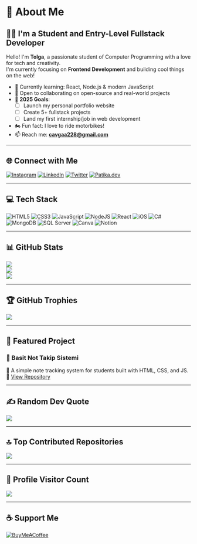 # 💫 About Me

## 👨‍💻 I'm a Student and Entry-Level Fullstack Developer

Hello! I'm **Tolga**, a passionate student of Computer Programming with a love for tech and creativity.  
I'm currently focusing on **Frontend Development** and building cool things on the web!  

- 🌱 Currently learning: React, Node.js & modern JavaScript  
- 🤝 Open to collaborating on open-source and real-world projects  
- 🎯 **2025 Goals**:
  - [ ] Launch my personal portfolio website
  - [ ] Create 5+ fullstack projects
  - [ ] Land my first internship/job in web development
- 🏍️ Fun fact: I love to ride motorbikes!
- 📫 Reach me: **cavgaa228@gmail.com**

---

## 🌐 Connect with Me

[![Instagram](https://img.shields.io/badge/Instagram-%23E4405F.svg?style=for-the-badge&logo=Instagram&logoColor=white)](https://instagram.com/tolgaacavgaa)
[![LinkedIn](https://img.shields.io/badge/LinkedIn-%230077B5.svg?style=for-the-badge&logo=linkedin&logoColor=white)](https://linkedin.com/in/tolgaacavgaa)
[![Twitter](https://img.shields.io/badge/Twitter-%231DA1F2.svg?style=for-the-badge&logo=Twitter&logoColor=white)](https://twitter.com/tcavgaa)
[![Patika.dev](https://img.shields.io/badge/Patika.dev-%23000000.svg?style=for-the-badge&logoColor=white)](https://app.patika.dev/tcavgaa)

---

## 💻 Tech Stack

![HTML5](https://img.shields.io/badge/HTML5-%23E34F26.svg?style=flat&logo=html5&logoColor=white)
![CSS3](https://img.shields.io/badge/CSS3-%231572B6.svg?style=flat&logo=css3&logoColor=white)
![JavaScript](https://img.shields.io/badge/JavaScript-%23323330.svg?style=flat&logo=javascript&logoColor=%23F7DF1E)
![NodeJS](https://img.shields.io/badge/Node.js-6DA55F.svg?style=flat&logo=node.js&logoColor=white)
![React](https://img.shields.io/badge/React-20232A?style=flat&logo=react&logoColor=61DAFB)
![iOS](https://img.shields.io/badge/iOS-%2320232a.svg?style=flat&logo=apple&logoColor=white)
![C#](https://img.shields.io/badge/C%23-%23239120.svg?style=flat&logo=c-sharp&logoColor=white)
![MongoDB](https://img.shields.io/badge/MongoDB-%234ea94b.svg?style=flat&logo=mongodb&logoColor=white)
![SQL Server](https://img.shields.io/badge/Microsoft%20SQL%20Server-CC2927.svg?style=flat&logo=microsoft-sql-server&logoColor=white)
![Canva](https://img.shields.io/badge/Canva-%2300C4CC.svg?style=flat&logo=Canva&logoColor=white)
![Notion](https://img.shields.io/badge/Notion-%23000000.svg?style=flat&logo=notion&logoColor=white)

---

## 📊 GitHub Stats

![](https://github-readme-stats.vercel.app/api?username=Cavga1903&theme=dark&hide_border=false&include_all_commits=true&count_private=false)  
![](https://github-readme-streak-stats.herokuapp.com/?user=Cavga1903&theme=dark&hide_border=false)  
![](https://github-readme-stats.vercel.app/api/top-langs/?username=Cavga1903&theme=dark&hide_border=false&layout=compact)

---

## 🏆 GitHub Trophies

![](https://github-profile-trophy.vercel.app/?username=Cavga1903&theme=matrix&no-frame=false&no-bg=false&margin-w=6)

---

## 🚀 Featured Project

### 📘 Basit Not Takip Sistemi
🧾 A simple note tracking system for students built with HTML, CSS, and JS.  
🔗 [View Repository](https://github.com/Cavga1903/basitNotTakipSistemi)

---

## ✍️ Random Dev Quote

![](https://quotes-github-readme.vercel.app/api?type=horizontal&theme=radical)

---

## 🔝 Top Contributed Repositories

![](https://github-contributor-stats.vercel.app/api?username=Cavga1903&limit=5&theme=gruvbox&combine_all_yearly_contributions=true)

---

## 🔢 Profile Visitor Count

[![](https://visitcount.itsvg.in/api?id=Cavga1903&icon=2&color=3)](https://visitcount.itsvg.in)

---

## ☕ Support Me

[![BuyMeACoffee](https://img.shields.io/badge/Buy%20Me%20a%20Coffee-ffdd00?style=for-the-badge&logo=buy-me-a-coffee&logoColor=black)](https://buymeacoffee.com/cavga228)
